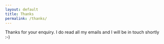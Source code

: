 ```yaml
---
layout: default
title: Thanks
permalink: /thanks/
---
```


Thanks for your enquiry. I do read all my emails and I will be in touch shortly :-)